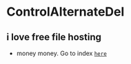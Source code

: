# ControlAlternateDel
## i love free file hosting
* money money.
Go to index [`here`](https://controlalternatedel.github.io/index.html)

